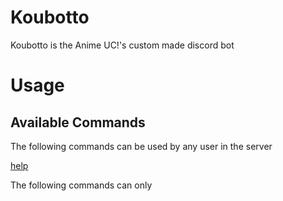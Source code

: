 # Koubotto
Koubotto is the Anime UC!'s custom made discord bot

# Usage
## Available Commands
The following commands can be used by any user in the server

[help](https://raw.githubusercontent.com/BeastieNate5/Koubotto/refs/heads/main/help.png)

The following commands can only